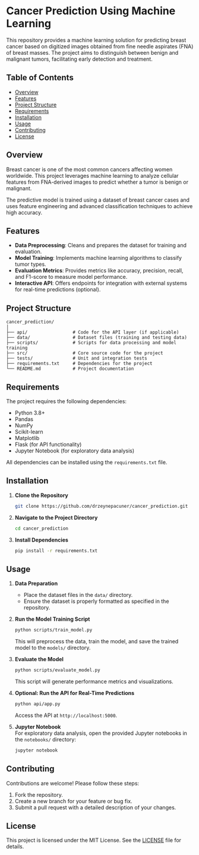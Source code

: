 # Cancer Prediction Using Machine Learning

This repository provides a machine learning solution for predicting breast cancer based on digitized images obtained from fine needle aspirates (FNA) of breast masses. The project aims to distinguish between benign and malignant tumors, facilitating early detection and treatment.

## Table of Contents
- [Overview](#overview)
- [Features](#features)
- [Project Structure](#project-structure)
- [Requirements](#requirements)
- [Installation](#installation)
- [Usage](#usage)
- [Contributing](#contributing)
- [License](#license)

## Overview

Breast cancer is one of the most common cancers affecting women worldwide. This project leverages machine learning to analyze cellular features from FNA-derived images to predict whether a tumor is benign or malignant.

The predictive model is trained using a dataset of breast cancer cases and uses feature engineering and advanced classification techniques to achieve high accuracy.

## Features

- **Data Preprocessing**: Cleans and prepares the dataset for training and evaluation.
- **Model Training**: Implements machine learning algorithms to classify tumor types.
- **Evaluation Metrics**: Provides metrics like accuracy, precision, recall, and F1-score to measure model performance.
- **Interactive API**: Offers endpoints for integration with external systems for real-time predictions (optional).

## Project Structure

```plaintext
cancer_prediction/
│
├── api/                 # Code for the API layer (if applicable)
├── data/                # Dataset files (training and testing data)
├── scripts/             # Scripts for data processing and model training
├── src/                 # Core source code for the project
├── tests/               # Unit and integration tests
├── requirements.txt     # Dependencies for the project
└── README.md            # Project documentation
```

## Requirements

The project requires the following dependencies:

- Python 3.8+
- Pandas
- NumPy
- Scikit-learn
- Matplotlib
- Flask (for API functionality)
- Jupyter Notebook (for exploratory data analysis)

All dependencies can be installed using the `requirements.txt` file.

## Installation

1. **Clone the Repository**  
   ```bash
   git clone https://github.com/drzeynepacuner/cancer_prediction.git
   ```
2. **Navigate to the Project Directory**  
   ```bash
   cd cancer_prediction
   ```
3. **Install Dependencies**  
   ```bash
   pip install -r requirements.txt
   ```

## Usage

1. **Data Preparation**  
   - Place the dataset files in the `data/` directory.  
   - Ensure the dataset is properly formatted as specified in the repository.

2. **Run the Model Training Script**  
   ```bash
   python scripts/train_model.py
   ```  
   This will preprocess the data, train the model, and save the trained model to the `models/` directory.

3. **Evaluate the Model**  
   ```bash
   python scripts/evaluate_model.py
   ```  
   This script will generate performance metrics and visualizations.

4. **Optional: Run the API for Real-Time Predictions**  
   ```bash
   python api/app.py
   ```  
   Access the API at `http://localhost:5000`.

5. **Jupyter Notebook**  
   For exploratory data analysis, open the provided Jupyter notebooks in the `notebooks/` directory:  
   ```bash
   jupyter notebook
   ```

## Contributing

Contributions are welcome! Please follow these steps:

1. Fork the repository.
2. Create a new branch for your feature or bug fix.
3. Submit a pull request with a detailed description of your changes.

## License

This project is licensed under the MIT License. See the [LICENSE](LICENSE) file for details.
